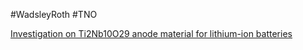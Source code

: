 #WadsleyRoth
#TNO

[Investigation on Ti2Nb10O29 anode material for lithium-ion batteries](https://www.sciencedirect.com/science/article/pii/S1388248112003876)